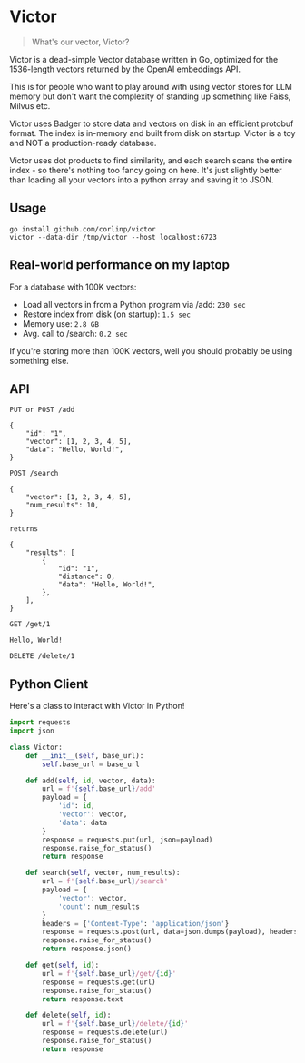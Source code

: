 # Victor

> What's our vector, Victor?

Victor is a dead-simple Vector database written in Go, optimized for the 1536-length vectors returned by the OpenAI embeddings API.

This is for people who want to play around with using vector stores for LLM memory but don't want the complexity of standing up something like Faiss, Milvus etc.

Victor uses Badger to store data and vectors on disk in an efficient protobuf format. The index is in-memory and built from disk on startup. Victor is a toy and NOT a production-ready database.

Victor uses dot products to find similarity, and each search scans the entire index - so there's nothing too fancy going on here. It's just slightly better than loading all your vectors into a python array and saving it to JSON.

## Usage

```
go install github.com/corlinp/victor
victor --data-dir /tmp/victor --host localhost:6723
```

## Real-world performance on my laptop

For a database with 100K vectors:
- Load all vectors in from a Python program via /add: `230 sec`
- Restore index from disk (on startup): `1.5 sec`
- Memory use: `2.8 GB`
- Avg. call to /search: `0.2 sec`

If you're storing more than 100K vectors, well you should probably be using something else.


## API

```
PUT or POST /add

{
    "id": "1",
    "vector": [1, 2, 3, 4, 5],
    "data": "Hello, World!",
}
```


```
POST /search

{
    "vector": [1, 2, 3, 4, 5],
    "num_results": 10,
}

returns

{
    "results": [
        {
            "id": "1",
            "distance": 0,
            "data": "Hello, World!",
        },
    ],
}
```


```
GET /get/1

Hello, World!
```

```
DELETE /delete/1
```

## Python Client

Here's a class to interact with Victor in Python!

```python
import requests
import json

class Victor:
    def __init__(self, base_url):
        self.base_url = base_url

    def add(self, id, vector, data):
        url = f'{self.base_url}/add'
        payload = {
            'id': id,
            'vector': vector,
            'data': data
        }
        response = requests.put(url, json=payload)
        response.raise_for_status()
        return response

    def search(self, vector, num_results):
        url = f'{self.base_url}/search'
        payload = {
            'vector': vector,
            'count': num_results
        }
        headers = {'Content-Type': 'application/json'}
        response = requests.post(url, data=json.dumps(payload), headers=headers)
        response.raise_for_status()
        return response.json()

    def get(self, id):
        url = f'{self.base_url}/get/{id}'
        response = requests.get(url)
        response.raise_for_status()
        return response.text

    def delete(self, id):
        url = f'{self.base_url}/delete/{id}'
        response = requests.delete(url)
        response.raise_for_status()
        return response
```